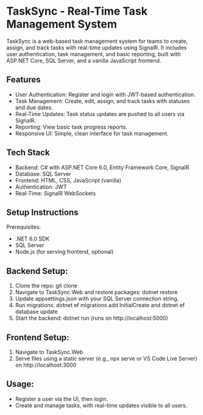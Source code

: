 # TaskSync - Real-Time Task Management System
TaskSync is a web-based task management system for teams to create, assign, and track tasks with real-time updates using SignalR. It includes user authentication, task management, and basic reporting, built with ASP.NET Core, SQL Server, and a vanilla JavaScript frontend.
## Features

- User Authentication: Register and login with JWT-based authentication.
- Task Management: Create, edit, assign, and track tasks with statuses and due dates.
- Real-Time Updates: Task status updates are pushed to all users via SignalR.
- Reporting: View basic task progress reports.
- Responsive UI: Simple, clean interface for task management.

## Tech Stack

- Backend: C# with ASP.NET Core 6.0, Entity Framework Core, SignalR
- Database: SQL Server
- Frontend: HTML, CSS, JavaScript (vanilla)
- Authentication: JWT
- Real-Time: SignalR WebSockets

## Setup Instructions

Prerequisites:
- .NET 6.0 SDK
- SQL Server
- Node.js (for serving frontend, optional)


## Backend Setup:
1. Clone the repo: git clone <repo-url>
2. Navigate to TaskSync.Web and restore packages: dotnet restore
3. Update appsettings.json with your SQL Server connection string.
4. Run migrations: dotnet ef migrations add InitialCreate and dotnet ef database update
5. Start the backend: dotnet run (runs on http://localhost:5000)


## Frontend Setup:
1. Navigate to TaskSync.Web
2. Serve files using a static server (e.g., npx serve or VS Code Live Server) on http://localhost:3000


## Usage:
- Register a user via the UI, then login.
- Create and manage tasks, with real-time updates visible to all users.




#
